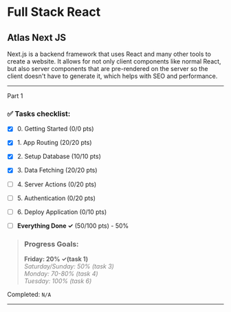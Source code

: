 # Full Stack React
## Atlas Next JS

Next.js is a backend framework that uses React and many other tools to create
a website. It allows for not only client components like normal React, but
also server components that are pre-rendered on the server so the client doesn't
have to generate it, which helps with SEO and performance.

---

Part 1
### ✅ Tasks checklist:
- [X] ​0. Getting Started (0/0 pts)
- [X] ​1. App Routing (20/20 pts)
- [X] ​2. Setup Database (10/10 pts)
- [X] ​3. Data Fetching (20/20 pts)
- [ ] ​4. Server Actions (0/20 pts)
- [ ] ​5. Authentication (0/20 pts)
- [ ] ​6. Deploy Application (0/10 pts)

- [ ] **Everything Done ✓** (50/100 pts) - 50%

>### Progress Goals:
><strong>Friday: 20% ✓(task 1)</strong>  
<em style="color: gray">Saturday/Sunday: 50% (task 3)</em>  
<em style="color: gray">Monday: 70-80% (task 4)</em>  
<em style="color: gray">Tuesday: 100% (task 6)</em>  

Completed: `N/A`

---
